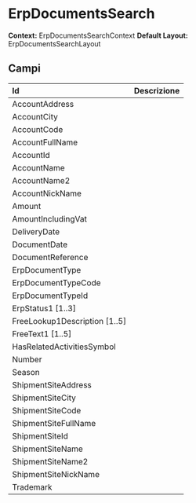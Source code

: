 # ErpDocumentsSearch

**Context:** ErpDocumentsSearchContext
**Default Layout:** ErpDocumentsSearchLayout



## Campi

| Id | Descrizione | 
| :--- | :--- | 
| AccountAddress |  | 
| AccountCity |  | 
| AccountCode |  | 
| AccountFullName |  | 
| AccountId |  | 
| AccountName |  | 
| AccountName2 |  | 
| AccountNickName |  | 
| Amount |  | 
| AmountIncludingVat |  | 
| DeliveryDate |  | 
| DocumentDate |  | 
| DocumentReference |  | 
| ErpDocumentType |  | 
| ErpDocumentTypeCode |  | 
| ErpDocumentTypeId |  | 
| ErpStatus1 \[1..3\] |  | 
| FreeLookup1Description \[1..5\] |  | 
| FreeText1 \[1..5\] |  | 
| HasRelatedActivitiesSymbol |  | 
| Number |  | 
| Season |  | 
| ShipmentSiteAddress |  | 
| ShipmentSiteCity |  | 
| ShipmentSiteCode |  | 
| ShipmentSiteFullName |  | 
| ShipmentSiteId |  | 
| ShipmentSiteName |  | 
| ShipmentSiteName2 |  | 
| ShipmentSiteNickName |  | 
| Trademark |  | 

